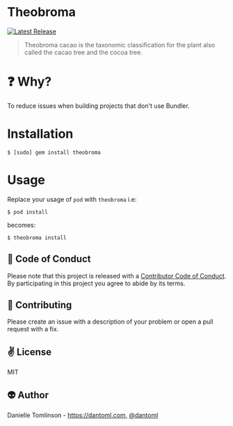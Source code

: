 # Theobroma

<!-- [![Build Status](https://travis-ci.org/{{RepoSlug}}.svg?branch=master)](https://travis-ci.org/{{RepoSlug}}) -->
[![Latest Release](https://img.shields.io/github/release/dantoml/theobroma.svg)](https://github.com/dantoml/theobroma/releases/latest)

> Theobroma cacao is the taxonomic classification for the plant also called the cacao tree and the cocoa tree.

# :question: Why?

To reduce issues when building projects that don't use Bundler.

# Installation

```
$ [sudo] gem install theobroma
```

# Usage

Replace your usage of `pod` with `theobroma` i.e:

```
$ pod install
```

becomes:

```
$ theobroma install
```

:purple_heart: Code of Conduct
------------
Please note that this project is released with a [Contributor Code of Conduct](./CODE_OF_CONDUCT.md). By participating in this project you agree to abide by its terms.

:gift_heart: Contributing
------------
Please create an issue with a description of your problem or open a pull request with a fix.

:v: License
-------
MIT

:alien: Author
------
Danielle Tomlinson - https://dantoml.com, [@dantoml](http://twitter.com/dantoml)
